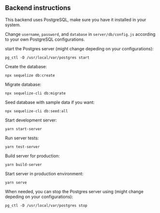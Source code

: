 ## Backend instructions

This backend uses PostgreSQL, make sure you have it installed in your system.

Change `username`, `password`, and `database` in `server/db/config.js` according to your own PostgreSQL configurations.

start the Postgres server (might change depeding on your configurations):
```
pg_ctl -D /usr/local/var/postgres start
```

Create the database:
```
npx sequelize db:create
```

Migrate database:
```
npx sequelize-cli db:migrate
```

Seed database with sample data if you want:
```
npx sequelize-cli db:seed:all
```

Start development server:
```
yarn start-server
```

Run server tests:
```
yarn test-server
```

Build server for production:
```
yarn build-server
```

Start server in production environment:
```
yarn serve
```

When needed, you can stop the Postgres server using (might change depeding on your configurations):
```
pg_ctl -D /usr/local/var/postgres stop
```
